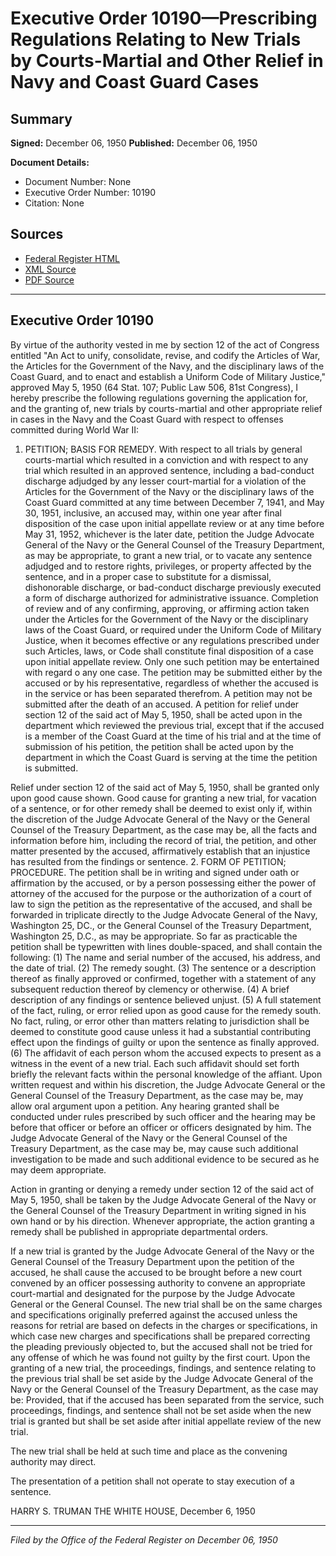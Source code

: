 # Executive Order 10190—Prescribing Regulations Relating to New Trials by Courts-Martial and Other Relief in Navy and Coast Guard Cases

## Summary

**Signed:** December 06, 1950
**Published:** December 06, 1950

**Document Details:**
- Document Number: None
- Executive Order Number: 10190
- Citation: None

## Sources
- [Federal Register HTML](https://www.presidency.ucsb.edu/documents/executive-order-10190-prescribing-regulations-relating-new-trials-courts-martial-and-other)
- [XML Source](None)
- [PDF Source](None)

---

## Executive Order 10190

By virtue of the authority vested in me by section 12 of the act of Congress entitled "An Act to unify, consolidate, revise, and codify the Articles of War, the Articles for the Government of the Navy, and the disciplinary laws of the Coast Guard, and to enact and establish a Uniform Code of Military Justice," approved May 5, 1950 (64 Stat. 107; Public Law 506, 81st Congress), I hereby prescribe the following regulations governing the application for, and the granting of, new trials by courts-martial and other appropriate relief in cases in the Navy and the Coast Guard with respect to offenses committed during World War II:
1. PETITION; BASIS FOR REMEDY. With respect to all trials by general courts-martial which resulted in a conviction and with respect to any trial which resulted in an approved sentence, including a bad-conduct discharge adjudged by any lesser court-martial for a violation of the Articles for the Government of the Navy or the disciplinary laws of the Coast Guard committed at any time between December 7, 1941, and May 30, 1951, inclusive, an accused may, within one year after final disposition of the case upon initial appellate review or at any time before May 31, 1952, whichever is the later date, petition the Judge Advocate General of the Navy or the General Counsel of the Treasury Department, as may be appropriate, to grant a new trial, or to vacate any sentence adjudged and to restore rights, privileges, or property affected by the sentence, and in a proper case to substitute for a dismissal, dishonorable discharge, or bad-conduct discharge previously executed a form of discharge authorized for administrative issuance. Completion of review and of any confirming, approving, or affirming action taken under the Articles for the Government of the Navy or the disciplinary laws of the Coast Guard, or required under the Uniform Code of Military Justice, when it becomes effective or any regulations prescribed under such Articles, laws, or Code shall constitute final disposition of a case upon initial appellate review. Only one such petition may be entertained with regard o any one case. The petition may be submitted either by the accused or by his representative, regardless of whether the accused is in the service or has been separated therefrom. A petition may not be submitted after the death of an accused. A petition for relief under section 12 of the said act of May 5, 1950, shall be acted upon in the department which reviewed the previous trial, except that if the accused is a member of the Coast Guard at the time of his trial and at the time of submission of his petition, the petition shall be acted upon by the department in which the Coast Guard is serving at the time the petition is submitted.

Relief under section 12 of the said act of May 5, 1950, shall be granted only upon good cause shown. Good cause for granting a new trial, for vacation of a sentence, or for other remedy shall be deemed to exist only if, within the discretion of the Judge Advocate General of the Navy or the General Counsel of the Treasury Department, as the case may be, all the facts and information before him, including the record of trial, the petition, and other matter presented by the accused, affirmatively establish that an injustice has resulted from the findings or sentence.
2. FORM OF PETITION; PROCEDURE. The petition shall be in writing and signed under oath or affirmation by the accused, or by a person possessing either the power of attorney of the accused for the purpose or the authorization of a court of law to sign the petition as the representative of the accused, and shall be forwarded in triplicate directly to the Judge Advocate General of the Navy, Washington 25, DC., or the General Counsel of the Treasury Department, Washington 25, D.C., as may be appropriate. So far as practicable the petition shall be typewritten with lines double-spaced, and shall contain the following:
    (1) The name and serial number of the accused, his address, and the date of trial.
    (2) The remedy sought.
    (3) The sentence or a description thereof as finally approved or confirmed, together with a statement of any subsequent reduction thereof by clemency or otherwise.
    (4) A brief description of any findings or sentence believed unjust.
    (5) A full statement of the fact, ruling, or error relied upon as good cause for the remedy south. No fact, ruling, or error other than matters relating to jurisdiction shall be deemed to constitute good cause unless it had a substantial contributing effect upon the findings of guilty or upon the sentence as finally approved.
    (6) The affidavit of each person whom the accused expects to present as a witness in the event of a new trial. Each such affidavit should set forth briefly the relevant facts within the personal knowledge of the affiant.
Upon written request and within his discretion, the Judge Advocate General or the General Counsel of the Treasury Department, as the case may be, may allow oral argument upon a petition. Any hearing granted shall be conducted under rules prescribed by such officer and the hearing may be before that officer or before an officer or officers designated by him. The Judge Advocate General of the Navy or the General Counsel of the Treasury Department, as the case may be, may cause such additional investigation to be made and such additional evidence to be secured as he may deem appropriate.

Action in granting or denying a remedy under section 12 of the said act of May 5, 1950, shall be taken by the Judge Advocate General of the Navy or the General Counsel of the Treasury Department in writing signed in his own hand or by his direction. Whenever appropriate, the action granting a remedy shall be published in appropriate departmental orders.

If a new trial is granted by the Judge Advocate General of the Navy or the General Counsel of the Treasury Department upon the petition of the accused, he shall cause the accused to be brought before a new court convened by an officer possessing authority to convene an appropriate court-martial and designated for the purpose by the Judge Advocate General or the General Counsel. The new trial shall be on the same charges and specifications originally preferred against the accused unless the reasons for retrial are based on defects in the charges or specifications, in which case new charges and specifications shall be prepared correcting the pleading previously objected to, but the accused shall not be tried for any offense of which he was found not guilty by the first court. Upon the granting of a new trial, the proceedings, findings, and sentence relating to the previous trial shall be set aside by the Judge Advocate General of the Navy or the General Counsel of the Treasury Department, as the case may be: Provided, that if the accused has been separated from the service, such proceedings, findings, and sentence shall not be set aside when the new trial is granted but shall be set aside after initial appellate review of the new trial.

The new trial shall be held at such time and place as the convening authority may direct.

The presentation of a petition shall not operate to stay execution of a sentence.

HARRY S. TRUMAN
THE WHITE HOUSE,
December 6, 1950

---

*Filed by the Office of the Federal Register on December 06, 1950*
